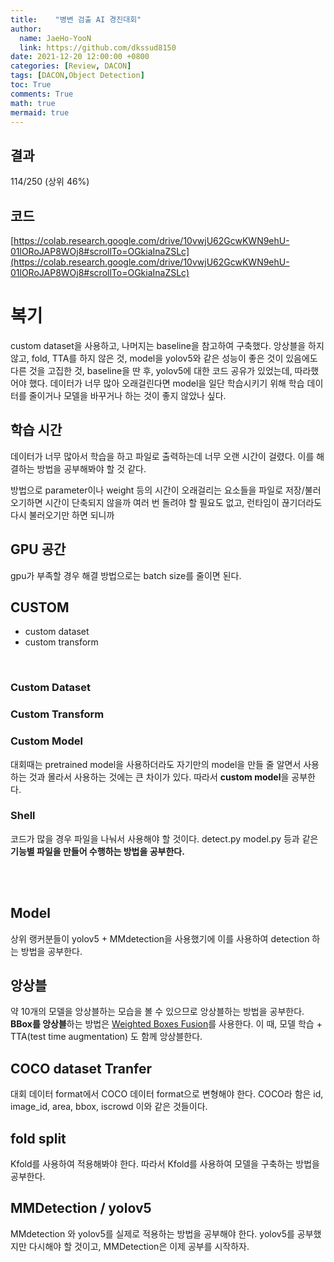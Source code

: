 ```yaml
---
title:    "병변 검출 AI 경진대회"
author:
  name: JaeHo-YooN
  link: https://github.com/dkssud8150
date: 2021-12-20 12:00:00 +0800
categories: [Review, DACON]
tags: [DACON,Object Detection]
toc: True
comments: True
math: true
mermaid: true
---
```


## 결과
114/250 (상위 46%)


## 코드
[https://colab.research.google.com/drive/10vwjU62GcwKWN9ehU-01lORoJAP8WOj8#scrollTo=OGkiaInaZSLc](https://colab.research.google.com/drive/10vwjU62GcwKWN9ehU-01lORoJAP8WOj8#scrollTo=OGkiaInaZSLc)


# 복기
custom dataset을 사용하고, 나머지는 baseline을 참고하여 구축했다. 앙상블을 하지 않고, fold, TTA를 하지 않은 것, model을 yolov5와 같은 성능이 좋은 것이 있음에도 다른 것을 고집한 것, baseline을 딴 후, yolov5에 대한 코드 공유가 있었는데, 따라했어야 했다. 데이터가 너무 많아 오래걸린다면 model을 일단 학습시키기 위해 학습 데이터를 줄이거나 모델을 바꾸거나 하는 것이 좋지 않았나 싶다.


## 학습 시간
데이터가 너무 많아서 학습을 하고 파일로 출력하는데 너무 오랜 시간이 걸렸다. 이를 해결하는 방법을 공부해봐야 할 것 같다.

방법으로 parameter이나 weight 등의 시간이 오래걸리는 요소들을 파일로 저장/불러오기하면 시간이 단축되지 않을까
여러 번 돌려야 할 필요도 없고, 런타임이 끊기더라도 다시 불러오기만 하면 되니까


## GPU 공간
gpu가 부족할 경우 해결 방법으로는 batch size를 줄이면 된다.


## CUSTOM

- custom dataset
- custom transform

<br>

### Custom Dataset


### Custom Transform 


### Custom Model
대회때는 pretrained model을 사용하더라도 자기만의 model을 만들 줄 알면서 사용하는 것과 몰라서 사용하는 것에는 큰 차이가 있다. 따라서 **custom model**을 공부한다.


### Shell
코드가 많을 경우 파일을 나눠서 사용해야 할 것이다. detect.py model.py 등과 같은 **기능별 파일을 만들어 수행하는 방법을 공부한다.**


<br>

<br>

## Model
상위 랭커분들이 yolov5 + MMdetection을 사용했기에 이를 사용하여 detection 하는 방법을 공부한다.


## 앙상블
약 10개의 모델을 앙상블하는 모습을 볼 수 있으므로 앙상블하는 방법을 공부한다. **BBox를 앙상블**하는 방법은 [Weighted Boxes Fusion](https://github.com/ZFTurbo/Weighted-Boxes-Fusion)를 사용한다.
이 때, 모델 학습 + TTA(test time augmentation) 도 함께 앙상블한다.


## COCO dataset Tranfer
대회 데이터 format에서 COCO 데이터 format으로 변형해야 한다. COCO라 함은 id, image_id, area, bbox, iscrowd 이와 같은 것들이다.


## fold split
Kfold를 사용하여 적용해봐야 한다. 따라서 Kfold를 사용하여 모델을 구축하는 방법을 공부한다.



## MMDetection / yolov5
MMdetection 와 yolov5를 실제로 적용하는 방법을 공부해야 한다. yolov5를 공부했지만 다시해야 할 것이고, MMDetection은 이제 공부를 시작하자.